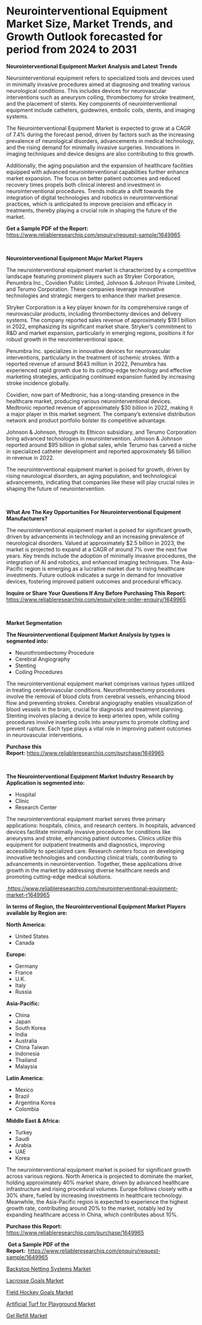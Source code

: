 <p><h1>Neurointerventional Equipment Market Size, Market Trends, and Growth Outlook forecasted for period from 2024 to 2031</h1></p><p><strong>Neurointerventional Equipment Market Analysis and Latest Trends</strong></p>
<p><p>Neurointerventional equipment refers to specialized tools and devices used in minimally invasive procedures aimed at diagnosing and treating various neurological conditions. This includes devices for neurovascular interventions such as aneurysm coiling, thrombectomy for stroke treatment, and the placement of stents. Key components of neurointerventional equipment include catheters, guidewires, embolic coils, stents, and imaging systems.</p><p>The Neurointerventional Equipment Market is expected to grow at a CAGR of 7.4% during the forecast period, driven by factors such as the increasing prevalence of neurological disorders, advancements in medical technology, and the rising demand for minimally invasive surgeries. Innovations in imaging techniques and device designs are also contributing to this growth. </p><p>Additionally, the aging population and the expansion of healthcare facilities equipped with advanced neurointerventional capabilities further enhance market expansion. The focus on better patient outcomes and reduced recovery times propels both clinical interest and investment in neurointerventional procedures. Trends indicate a shift towards the integration of digital technologies and robotics in neurointerventional practices, which is anticipated to improve precision and efficacy in treatments, thereby playing a crucial role in shaping the future of the market.</p></p>
<p><strong>Get a Sample PDF of the Report:&nbsp;</strong> <a href="https://www.reliableresearchiq.com/enquiry/request-sample/1649965?utm_campaign=123&utm_medium=2&utm_source=Github&utm_content=ia&utm_term=26092024&utm_id=neurointerventional-equipment">https://www.reliableresearchiq.com/enquiry/request-sample/1649965</a></p>
<p>&nbsp;</p>
<p><strong>Neurointerventional Equipment Major Market Players</strong></p>
<p><p>The neurointerventional equipment market is characterized by a competitive landscape featuring prominent players such as Stryker Corporation, Penumbra Inc., Covidien Public Limited, Johnson & Johnson Private Limited, and Terumo Corporation. These companies leverage innovative technologies and strategic mergers to enhance their market presence.</p><p>Stryker Corporation is a key player known for its comprehensive range of neurovascular products, including thrombectomy devices and delivery systems. The company reported sales revenue of approximately $19.1 billion in 2022, emphasizing its significant market share. Stryker’s commitment to R&D and market expansion, particularly in emerging regions, positions it for robust growth in the neurointerventional space.</p><p>Penumbra Inc. specializes in innovative devices for neurovascular interventions, particularly in the treatment of ischemic strokes. With a reported revenue of around $643 million in 2022, Penumbra has experienced rapid growth due to its cutting-edge technology and effective marketing strategies, anticipating continued expansion fueled by increasing stroke incidence globally.</p><p>Covidien, now part of Medtronic, has a long-standing presence in the healthcare market, producing various neurointerventional devices. Medtronic reported revenue of approximately $30 billion in 2022, making it a major player in this market segment. The company’s extensive distribution network and product portfolio bolster its competitive advantage.</p><p>Johnson & Johnson, through its Ethicon subsidiary, and Terumo Corporation bring advanced technologies in neurointervention. Johnson & Johnson reported around $95 billion in global sales, while Terumo has carved a niche in specialized catheter development and reported approximately $6 billion in revenue in 2022.</p><p>The neurointerventional equipment market is poised for growth, driven by rising neurological disorders, an aging population, and technological advancements, indicating that companies like these will play crucial roles in shaping the future of neurointervention.</p></p>
<p>&nbsp;</p>
<p><strong>What Are The Key Opportunities For Neurointerventional Equipment Manufacturers?</strong></p>
<p><p>The neurointerventional equipment market is poised for significant growth, driven by advancements in technology and an increasing prevalence of neurological disorders. Valued at approximately $2.5 billion in 2023, the market is projected to expand at a CAGR of around 7% over the next five years. Key trends include the adoption of minimally invasive procedures, the integration of AI and robotics, and enhanced imaging techniques. The Asia-Pacific region is emerging as a lucrative market due to rising healthcare investments. Future outlook indicates a surge in demand for innovative devices, fostering improved patient outcomes and procedural efficacy.</p></p>
<p><strong>Inquire or Share Your Questions If Any Before Purchasing This Report:</strong> <a href="https://www.reliableresearchiq.com/enquiry/pre-order-enquiry/1649965?utm_campaign=123&utm_medium=2&utm_source=Github&utm_content=ia&utm_term=26092024&utm_id=neurointerventional-equipment">https://www.reliableresearchiq.com/enquiry/pre-order-enquiry/1649965</a></p>
<p>&nbsp;</p>
<p><strong>Market Segmentation</strong></p>
<p><strong>The Neurointerventional Equipment Market Analysis by types is segmented into:</strong></p>
<p><ul><li>Neurothrombectomy Procedure</li><li>Cerebral Angiography</li><li>Stenting</li><li>Coiling Procedures</li></ul></p>
<p><p>The neurointerventional equipment market comprises various types utilized in treating cerebrovascular conditions. Neurothrombectomy procedures involve the removal of blood clots from cerebral vessels, enhancing blood flow and preventing strokes. Cerebral angiography enables visualization of blood vessels in the brain, crucial for diagnosis and treatment planning. Stenting involves placing a device to keep arteries open, while coiling procedures involve inserting coils into aneurysms to promote clotting and prevent rupture. Each type plays a vital role in improving patient outcomes in neurovascular interventions.</p></p>
<p><strong>Purchase this Report:&nbsp;</strong><a href="https://www.reliableresearchiq.com/purchase/1649965?utm_campaign=123&utm_medium=2&utm_source=Github&utm_content=ia&utm_term=26092024&utm_id=neurointerventional-equipment">https://www.reliableresearchiq.com/purchase/1649965</a></p>
<p>&nbsp;</p>
<p><strong>The Neurointerventional Equipment Market Industry Research by Application is segmented into:</strong></p>
<p><ul><li>Hospital</li><li>Clinic</li><li>Research Center</li></ul></p>
<p><p>The neurointerventional equipment market serves three primary applications: hospitals, clinics, and research centers. In hospitals, advanced devices facilitate minimally invasive procedures for conditions like aneurysms and stroke, enhancing patient outcomes. Clinics utilize this equipment for outpatient treatments and diagnostics, improving accessibility to specialized care. Research centers focus on developing innovative technologies and conducting clinical trials, contributing to advancements in neurointervention. Together, these applications drive growth in the market by addressing diverse healthcare needs and promoting cutting-edge medical solutions.</p></p>
<p><a href="https://www.reliableresearchiq.com/neurointerventional-equipment-market-r1649965?utm_campaign=123&utm_medium=2&utm_source=Github&utm_content=ia&utm_term=26092024&utm_id=neurointerventional-equipment">&nbsp;https://www.reliableresearchiq.com/neurointerventional-equipment-market-r1649965</a></p>
<p><strong>In terms of Region, the Neurointerventional Equipment Market Players available by Region are:</strong></p>
<p>
    <p> <strong> North America: </strong>
        <ul>
            <li>United States</li>
            <li>Canada</li>
        </ul>
        </p> 
    <p> <strong> Europe: </strong>
        <ul>
            <li>Germany</li>
            <li>France</li>
            <li>U.K.</li>
            <li>Italy</li>
            <li>Russia</li>
        </ul>
        </p> 
    <p> <strong> Asia-Pacific: </strong>
        <ul>
            <li>China</li>
            <li>Japan</li>
            <li>South Korea</li>
            <li>India</li>
            <li>Australia</li>
            <li>China Taiwan</li>
            <li>Indonesia</li>
            <li>Thailand</li>
            <li>Malaysia</li>
        </ul>
        </p> 
    <p> <strong> Latin America: </strong>
        <ul>
            <li>Mexico</li>
            <li>Brazil</li>
            <li>Argentina Korea</li>
            <li>Colombia</li>
        </ul>
        </p> 
    <p> <strong> Middle East & Africa: </strong>
        <ul>
            <li>Turkey</li>
            <li>Saudi</li>
            <li>Arabia</li>
            <li>UAE</li>
            <li>Korea</li>
        </ul>
    </p>
    </p>
<p><p>The neurointerventional equipment market is poised for significant growth across various regions. North America is projected to dominate the market, holding approximately 40% market share, driven by advanced healthcare infrastructure and rising procedural volumes. Europe follows closely with a 30% share, fueled by increasing investments in healthcare technology. Meanwhile, the Asia-Pacific region is expected to experience the highest growth rate, contributing around 20% to the market, notably led by expanding healthcare access in China, which contributes about 10%.</p></p>
<p><strong>Purchase this Report: </strong><a href="https://www.reliableresearchiq.com/purchase/1649965?utm_campaign=123&utm_medium=2&utm_source=Github&utm_content=ia&utm_term=26092024&utm_id=neurointerventional-equipment">https://www.reliableresearchiq.com/purchase/1649965</a></p>
<p>&nbsp;<strong>Get a Sample PDF of the Report:&nbsp;&nbsp;</strong><a href="https://www.reliableresearchiq.com/enquiry/request-sample/1649965?utm_campaign=123&utm_medium=2&utm_source=Github&utm_content=ia&utm_term=26092024&utm_id=neurointerventional-equipment">https://www.reliableresearchiq.com/enquiry/request-sample/1649965</a></p>
<p><strong></strong></p>
<p><p><a href="https://www.linkedin.com/pulse/global-backstop-netting-systems-industry-research-report-competitive-odivf?trackingId=YPLC6u2bQAirxFkybYoKcA%3D%3D&utm_campaign=123&utm_medium=2&utm_source=Github&utm_content=ia&utm_term=26092024&utm_id=neurointerventional-equipment">Backstop Netting Systems Market</a></p><p><a href="https://www.linkedin.com/pulse/global-perspectives-lacrosse-goals-market-trends-challenges-dj9lf?trackingId=bnZCDlXgQ72hXG4CAfjQqg%3D%3D&utm_campaign=123&utm_medium=2&utm_source=Github&utm_content=ia&utm_term=26092024&utm_id=neurointerventional-equipment">Lacrosse Goals Market</a></p><p><a href="https://www.linkedin.com/pulse/field-hockey-goals-market-insights-products-regional-analysis-uks2f?trackingId=cMMYowXFSIGI6qt3JWe06w%3D%3D&utm_campaign=123&utm_medium=2&utm_source=Github&utm_content=ia&utm_term=26092024&utm_id=neurointerventional-equipment">Field Hockey Goals Market</a></p><p><a href="https://issuu.com/reportprime-2/docs/artificial-turf-for-playground-mark_4307016d5bfdd0?utm_campaign=123&utm_medium=2&utm_source=Github&utm_content=ia&utm_term=26092024&utm_id=neurointerventional-equipment">Artificial Turf for Playground Market</a></p><p><a href="https://issuu.com/reportprime-2/docs/gel-refill-market-size-2030.pptx_cadd8b595eeb9b?utm_campaign=123&utm_medium=2&utm_source=Github&utm_content=ia&utm_term=26092024&utm_id=neurointerventional-equipment">Gel Refill Market</a></p></p>